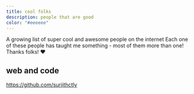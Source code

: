 ```yaml
---
title: cool folks
description: people that are good
color: "#eeeeee"
---
```


A growing list of super cool and awesome people on the internet
Each one of these people has taught me something - most of them more than one!
Thanks folks! ❤️

## web and code
https://github.com/surjithctly